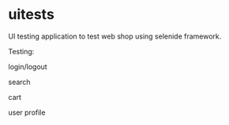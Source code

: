 # uitests
UI testing application to test web shop using selenide framework.
<p>
Testing:
<p>
login/logout
<p>
search
<p>
cart
<p>
user profile
